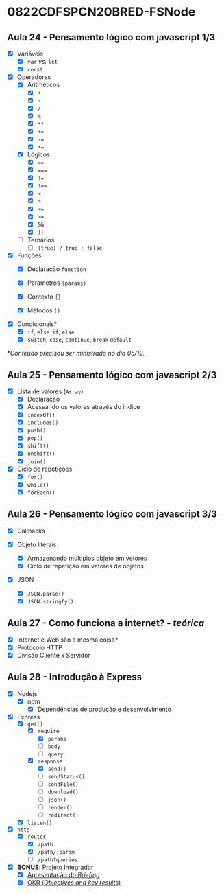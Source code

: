 # 0822CDFSPCN20BRED-FSNode

## Aula 24 - Pensamento lógico com javascript 1/3

- [x] Variáveis
    - [x] `var` *vs.* `let`
    - [x] `const`

- [x] Operadores
    - [x] Aritméticos
        - [x] `+`
        - [x] `-`
        - [x] `/`
        - [x] `%`
        - [x] `**`
        - [x] `+=`
        - [x] `-=`
        - [x] `*=`
    - [x] Lógicos
        - [x] `==`
        - [x] `===`
        - [x] `!=`
        - [x] `!==`
        - [x] `<`
        - [x] `>`
        - [x] `<=`
        - [x] `>=`
        - [x] `&&`
        - [x] `||`
    -[ ] Ternários
        - [ ] `(true) ? true : false `

- [x] Funções 
    - [x] Declaração `function`
    - [x] Parametros `(params)`
    - [x] Contexto `{}`
    - [x] Métodos `()`


- [x] Condicionais*
    - [x] `if`, `else if`, `else`
    - [x] `switch`, `case`, `continue`, `break` `default`

**Conteúdo precisou ser ministrado no dia 05/12.*

## Aula 25 - Pensamento lógico com javascript 2/3

- [x] Lista de valores (`Array`)
    - [x] Declaração
    - [x] Acessando os valores através do indice
    - [x] `indexOf()`
    - [x] `includes()`
    - [x] `push()`
    - [x] `pop()`
    - [x] `shift()`
    - [x] `unshift()`
    - [x] `join()`

- [x] Ciclo de repetições
    - [x] `for()`
    - [x] `while()`
    - [x] `forEach()`

## Aula 26 - Pensamento lógico com javascript 3/3

- [x] Callbacks

- [x] Objeto literais
    - [x] Armazenando multiplos objeto em vetores
    - [x] Ciclo de repetição em vetores de objetos

- [x] JSON
    - [x] `JSON.parse()`
    - [x] `JSON.stringfy()`

## Aula 27 - Como funciona a internet? - *teórica*

- [x] Internet e Web são a mesma coisa?
- [x] Protocolo HTTP
- [x] Divisão Cliente x Servidor

## Aula 28 - Introdução à Express

- [x] Nodejs
    - [x] npm
        - [x] Dependências de produção e desenvolvimento

- [x] Express
    - [x] `get()`
        - [x] `require`
            - [x] `params`
            - [ ] `body`
            - [ ] `query`
        - [x] `response`
            - [x] `send()`
            - [ ] `sendStatus()`
            - [ ] `sendFile()`
            - [ ] `download()`
            - [ ] `json()`
            - [ ] `render()`
            - [ ] `redirect()`
    - [x] `listen()`

- [x] `http`
    - [x] `router`
        - [x] `/path`
        - [x] `/path/:param`
        - [ ] `/path?queries`

- [x] **BONUS**: Projeto Integrador
    - [x] [Apresentação do *Briefing*](https://docs.google.com/document/d/19o1s0FmoVinTDs-cSiBL3QHP-gKNwOOXFQz9teUW1AE/edit?usp=sharing)
    - [x] [OKR (*Objectives and key results*)](https://docs.google.com/spreadsheets/d/1DlWdf5taLUJIH6EEKfb-8IYi7ccQ6yM4U44B0BCtWYA/edit?usp=sharing)